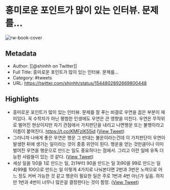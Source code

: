 # 흥미로운 포인트가 많이 있는 인터뷰. 문제를...

![rw-book-cover](https://pbs.twimg.com/profile_images/1264567085/beach_umbrella_71.jpg)

## Metadata
- Author: [[@shinhh on Twitter]]
- Full Title: 흥미로운 포인트가 많이 있는 인터뷰. 문제를...
- Category: #tweets
- URL: https://twitter.com/shinhh/status/1544802892669800448

## Highlights
- 흥미로운 포인트가 많이 있는 인터뷰. 문제를 잘 푸는 비결로 우연을 꼽은 부분이 재미있다. 꼭 수학자가 아닌 평범한 인생에도 우연은 큰 영향을 미친다. 우연은 무작위로 벌어진 현상이지만 자기 관점에서 가치판단을 내리고 나면행운 또는 불행이라고 이름이 붙여진다. https://t.co/KMFzlK55jd ([View Tweet](https://twitter.com/shinhh/status/1544802892669800448))
- 그러니까 나에게 좋은 우연은 행운 그 반대는 불운이라는건데 이 가치판단이 우연이 발생한 뒤에 생기는 일이라는 것이 종종 위안이 된다. 행운을 얻는 것만큼이나 이미 벌어진 우연을 행운으로 만드는 일도 중요하다는 점에서. 그리고 이런 일에 유독 더 능한 사람들이 있는 것 같다. ([View Tweet](https://twitter.com/shinhh/status/1544802894402072577))
- 세상 일을 1)0을 1로 만드는 일, 2)1부터 90을 만드는 일 3)90을 99로 만드는 일 4)99를 100으로 만드는 일 이렇게 4가지로 나눠본다면 2번과 3번은 노력으로 어느 정도 커버 가능한 것 같고 행운이 필요한 일은 주로 1번과 4번 아닌가 싶음. 하지만 1번과 4번이 너무나 많은걸 결정한다는 것이 함정. ([View Tweet](https://twitter.com/shinhh/status/1548086235088179200))
